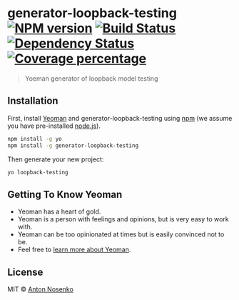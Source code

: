 # generator-loopback-testing [![NPM version][npm-image]][npm-url] [![Build Status][travis-image]][travis-url] [![Dependency Status][daviddm-image]][daviddm-url] [![Coverage percentage][coveralls-image]][coveralls-url]
> Yoeman generator of loopback model testing

## Installation

First, install [Yeoman](http://yeoman.io) and generator-loopback-testing using [npm](https://www.npmjs.com/) (we assume you have pre-installed [node.js](https://nodejs.org/)).

```bash
npm install -g yo
npm install -g generator-loopback-testing
```

Then generate your new project:

```bash
yo loopback-testing
```

## Getting To Know Yeoman

 * Yeoman has a heart of gold.
 * Yeoman is a person with feelings and opinions, but is very easy to work with.
 * Yeoman can be too opinionated at times but is easily convinced not to be.
 * Feel free to [learn more about Yeoman](http://yeoman.io/).

## License

MIT © [Anton Nosenko]()


[npm-image]: https://badge.fury.io/js/generator-loopback-testing.svg
[npm-url]: https://npmjs.org/package/generator-loopback-testing
[travis-image]: https://travis-ci.org/voogryk/generator-loopback-testing.svg?branch=master
[travis-url]: https://travis-ci.org/voogryk/generator-loopback-testing
[daviddm-image]: https://david-dm.org/voogryk/generator-loopback-testing.svg?theme=shields.io
[daviddm-url]: https://david-dm.org/voogryk/generator-loopback-testing
[coveralls-image]: https://coveralls.io/repos/voogryk/generator-loopback-testing/badge.svg
[coveralls-url]: https://coveralls.io/r/voogryk/generator-loopback-testing
